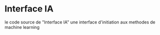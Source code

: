 # Interface IA

le code source de "Interface IA" une interface d'initiation aux methodes de machine learning